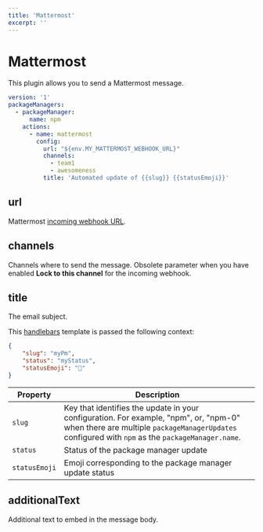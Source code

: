 ```yaml
---
title: 'Mattermost'
excerpt: ''
---
```


# Mattermost

This plugin allows you to send a Mattermost message.

<div class="code-group" data-props='{ "lineNumbers": ["true"] }'>

````yaml
version: '1'
packageManagers:
  - packageManager:
      name: npm
    actions:
      - name: mattermost
        config:
          url: "${env.MY_MATTERMOST_WEBHOOK_URL}"
          channels:
            - team1
            - awesomeness
          title: 'Automated update of {{slug}} {{statusEmoji}}'
````

</div>

## url

Mattermost [incoming webhook URL](https://docs.mattermost.com/developer/webhooks-incoming.html#simple-incoming-webhook).

## channels

Channels where to send the message. Obsolete parameter when you have enabled **Lock to this channel** for the incoming webhook.

## title

The email subject.

This [handlebars](https://handlebarsjs.com/guide/#what-is-handlebars) template is passed the following context:

<div class="code-group" data-props='{ "lineNumbers": ["true"] }'>

```json
{
    "slug": "myPm",
    "status": "myStatus",
    "statusEmoji": "🚀"
}
```

</div>

| Property | Description |
| --- | --- |
| `slug` | Key that identifies the update in your configuration. For example, "npm", or, "npm-0" when there are multiple `packageManagerUpdates` configured with `npm` as the `packageManager.name`. |
| `status` | Status of the package manager update |
| `statusEmoji` |  Emoji corresponding to the package manager update status |

## additionalText

Additional text to embed in the message body.
